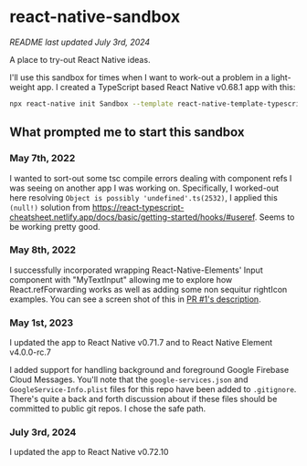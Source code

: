 # react-native-sandbox

_README last updated July 3rd, 2024_

A place to try-out React Native ideas.

I'll use this sandbox for times when I want to work-out a problem in a light-weight app. I created a TypeScript based React Native v0.68.1 app with this:

```bash
npx react-native init Sandbox --template react-native-template-typescript
```

## What prompted me to start this sandbox

### May 7th, 2022

I wanted to sort-out some tsc compile errors dealing with component refs I was seeing on another app I was working on. Specifically, I worked-out here resolving `Object is possibly 'undefined'.ts(2532)`, I applied this `(null!)` solution from https://react-typescript-cheatsheet.netlify.app/docs/basic/getting-started/hooks/#useref. Seems to be working pretty good.

### May 8th, 2022

I successfully incorporated wrapping React-Native-Elements' Input component with "MyTextInput" allowing me to explore how React.refForwarding works as well as adding some non sequitur rightIcon examples. You can see a screen shot of this in [PR #1's description](https://github.com/jkoutavas/react-native-sandbox/pull/1).

### May 1st, 2023

I updated the app to React Native v0.71.7 and to React Native Element v4.0.0-rc.7

I added support for handling background and foreground Google Firebase Cloud Messages. You'll note that the `google-services.json` and `GoogleService-Info.plist` files for this repo have been added to `.gitignore`. There's quite a back and forth discussion about if these files should be committed to public git repos. I chose the safe path.

### July 3rd, 2024

I updated the app to React Native v0.72.10
